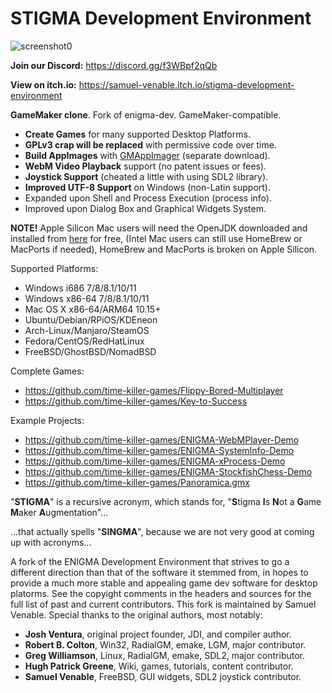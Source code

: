 # STIGMA Development Environment

![screenshot0](https://github.com/time-killer-games/stigma-dev/raw/master/Resources/screenshot0.png)

**Join our Discord:** https://discord.gg/f3WBpf2qQb

**View on itch.io:** https://samuel-venable.itch.io/stigma-development-environment

**GameMaker clone**. Fork of enigma-dev. GameMaker-compatible.

- **Create Games** for many supported Desktop Platforms.
- **GPLv3 crap will be replaced** with permissive code over time.
- **Build AppImages** with [GMAppImager](https://www.youtube.com/watch?v=5hWqH8Igh_U) (separate download).
- **WebM Video Playback** support (no patent issues or fees).
- **Joystick Support** (cheated a little with using SDL2 library).
- **Improved UTF-8 Support** on Windows (non-Latin support).
- Expanded upon Shell and Process Execution (process info).
- Improved upon Dialog Box and Graphical Widgets System.

**NOTE!** Apple Silicon Mac users will need the OpenJDK downloaded and installed from [here](https://adoptium.net/temurin/releases/?version=17&os=mac&arch=aarch64&package=jdk) for free, (Intel Mac users can still use HomeBrew or MacPorts if needed), HomeBrew and MacPorts is broken on Apple Silicon.

Supported Platforms:

- Windows i686 7/8/8.1/10/11
- Windows x86-64 7/8/8.1/10/11
- Mac OS X x86-64/ARM64 10.15+
- Ubuntu/Debian/RPiOS/KDEneon
- Arch-Linux/Manjaro/SteamOS
- Fedora/CentOS/RedHatLinux
- FreeBSD/GhostBSD/NomadBSD

Complete Games:

- https://github.com/time-killer-games/Flippy-Bored-Multiplayer
- https://github.com/time-killer-games/Key-to-Success

Example Projects:

- https://github.com/time-killer-games/ENIGMA-WebMPlayer-Demo
- https://github.com/time-killer-games/ENIGMA-SystemInfo-Demo
- https://github.com/time-killer-games/ENIGMA-xProcess-Demo
- https://github.com/time-killer-games/ENIGMA-StockfishChess-Demo
- https://github.com/time-killer-games/Panoramica.gmx

"**STIGMA**" is a recursive acronym, which stands for, "**S**tigma **I**s **N**ot a **G**ame **M**aker **A**ugmentation"...

...that actually spells "**SINGMA**", because we are not very good at coming up with acronyms...

A fork of the ENIGMA Development Environment that strives to go a different direction than that of the software it stemmed from, in hopes to provide a much more stable and appealing game dev software for desktop platorms. See the copyight comments in the headers and sources for the full list of past and current contributors. This fork is maintained by Samuel Venable. Special thanks to the original authors, most notably:

- **Josh Ventura**, original project founder, JDI, and compiler author.
- **Robert B. Colton**, Win32, RadialGM, emake, LGM, major contributor.
- **Greg Williamson**, Linux, RadialGM, emake, SDL2, major contributor.
- **Hugh Patrick Greene**, Wiki, games, tutorials, content contributor.
- **Samuel Venable**, FreeBSD, GUI widgets, SDL2 joystick contributor.
